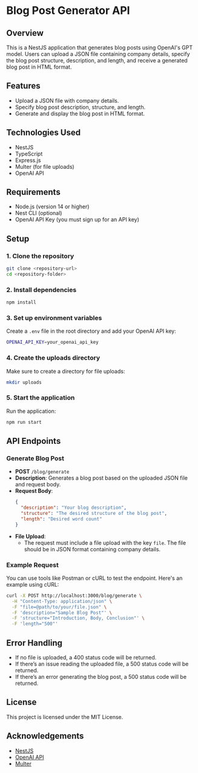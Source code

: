 
# Blog Post Generator API

## Overview
This is a NestJS application that generates blog posts using OpenAI's GPT model. Users can upload a JSON file containing company details, specify the blog post structure, description, and length, and receive a generated blog post in HTML format.

## Features
- Upload a JSON file with company details.
- Specify blog post description, structure, and length.
- Generate and display the blog post in HTML format.

## Technologies Used
- NestJS
- TypeScript
- Express.js
- Multer (for file uploads)
- OpenAI API

## Requirements
- Node.js (version 14 or higher)
- Nest CLI (optional)
- OpenAI API Key (you must sign up for an API key)

## Setup

### 1. Clone the repository
```bash
git clone <repository-url>
cd <repository-folder>
```

### 2. Install dependencies
```bash
npm install
```

### 3. Set up environment variables
Create a `.env` file in the root directory and add your OpenAI API key:
```bash
OPENAI_API_KEY=your_openai_api_key
```

### 4. Create the uploads directory
Make sure to create a directory for file uploads:
```bash
mkdir uploads
```

### 5. Start the application
Run the application:
```bash
npm run start
```

## API Endpoints

### Generate Blog Post
- **POST** `/blog/generate`
- **Description**: Generates a blog post based on the uploaded JSON file and request body.
- **Request Body**:
  ```json
  {
    "description": "Your blog description",
    "structure": "The desired structure of the blog post",
    "length": "Desired word count"
  }
  ```
- **File Upload**: 
  - The request must include a file upload with the key `file`. The file should be in JSON format containing company details.
  
### Example Request
You can use tools like Postman or cURL to test the endpoint. Here's an example using cURL:
```bash
curl -X POST http://localhost:3000/blog/generate \
  -H "Content-Type: application/json" \
  -F "file=@path/to/your/file.json" \
  -F 'description="Sample Blog Post"' \
  -F 'structure="Introduction, Body, Conclusion"' \
  -F 'length="500"'
```

## Error Handling
- If no file is uploaded, a 400 status code will be returned.
- If there’s an issue reading the uploaded file, a 500 status code will be returned.
- If there’s an error generating the blog post, a 500 status code will be returned.

## License
This project is licensed under the MIT License.

## Acknowledgements
- [NestJS](https://nestjs.com/)
- [OpenAI API](https://beta.openai.com/)
- [Multer](https://www.npmjs.com/package/multer)
